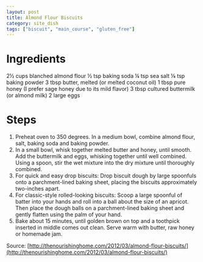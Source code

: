 ```yaml
---
layout: post
title: Almond Flour Biscuits
category: site_dish
tags: ["biscuit", "main_course", "gluten_free"]
---
```

# Ingredients

2½	cups blanched almond flour
½	tsp baking soda
¼	tsp sea salt
⅛	tsp baking powder
3	tbsp butter, melted (or melted coconut oil)
1	tbsp pure honey (I prefer sage honey due to its mild flavor)
3	tbsp cultured buttermilk (or almond milk)
2	large eggs

# Steps 

1.  Preheat oven to 350 degrees. In a medium bowl, combine almond flour, salt, baking soda and baking powder.
2.  In a small bowl, whisk together melted butter and honey, until smooth. Add the buttermilk and eggs, whisking together until well combined. Using a spoon, stir the wet mixture into the dry mixture until thoroughly combined.
3.  For quick and easy drop biscuits: Drop biscuit dough by large spoonfuls onto a parchment-lined baking sheet, placing the biscuits approximately two-inches apart.
4.  For classic-style rolled-looking biscuits: Scoop a large spoonful of batter into your hands and roll into a ball about the size of an apricot. Then place the dough balls on a parchment-lined baking sheet and gently flatten using the palm of your hand.
5.  Bake about 15 minutes, until golden brown on top and a toothpick inserted in middle comes out clean. Serve warm with butter, raw honey or homemade jam.

Source: [http://thenourishinghome.com/2012/03/almond-flour-biscuits/](http://thenourishinghome.com/2012/03/almond-flour-biscuits/)